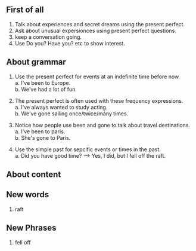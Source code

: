 


## First of all
1. Talk about experiences and secret dreams using the present perfect.    
2. Ask about unusual expersionces using present perfect questions.   
3. keep a conversation going.   
4. Use Do you? Have you? etc to show interest.  

## About grammar
1. Use the present perfect for events at an indefinite time before now.    
    a. I've been to Europe.  
    b. We've had a lot of fun.   

2. The present perfect is often used with these frequency expressions.   
    a. I've always wanted to study acting.    
    b. We've gone sailing once/twice/many times.   


3. Notice how people use been and gone to talk about travel destinations.   
    a. I've been to paris.   
    b. She's gone to Paris.    

4. Use the simple past for sepcific events or times in the past.   
    a. Did you have good time? --> Yes, I did, but I fell off the raft.  

## About content 


## New words
1. raft

## New Phrases
1. fell off